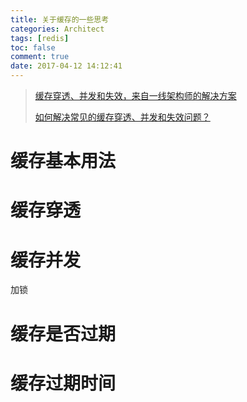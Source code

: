 ```yaml
---
title: 关于缓存的一些思考
categories: Architect
tags: [redis]
toc: false
comment: true
date: 2017-04-12 14:12:41
---
```







<!--more-->
>[缓存穿透、并发和失效，来自一线架构师的解决方案](http://mp.weixin.qq.com/s?__biz=MzA5Nzc4OTA1Mw==&mid=2659597537&idx=1&sn=9c91d231315b507b5eaea0e465a01423&scene=21#wechat_redirect)
>
>[如何解决常见的缓存穿透、并发和失效问题？](http://mp.weixin.qq.com/s/CCRa-qbgnNYSI4b10q4F9g)

# 缓存基本用法

# 缓存穿透

# 缓存并发
加锁

# 缓存是否过期

# 缓存过期时间
